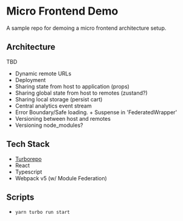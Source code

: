 # Micro Frontend Demo

A sample repo for demoing a micro frontend architecture setup.

## Architecture

TBD

- Dynamic remote URLs
- Deployment
- Sharing state from host to application (props)
- Sharing global state from host to remotes (zustand?)
- Sharing local storage (persist cart)
- Central analytics event stream
- Error Boundary/Safe loading. + Suspense in 'FederatedWrapper'
- Versioning between host and remotes
- Versioning node_modules?

## Tech Stack

- [Turborepo](https://turborepo.org/)
- React
- Typescript
- Webpack v5 (w/ Module Federation)

## Scripts

- `yarn turbo run start`

